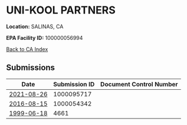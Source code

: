 # UNI-KOOL PARTNERS

**Location:** SALINAS, CA

**EPA Facility ID:** 100000056994

[Back to CA Index](../../index.md)

## Submissions

| Date | Submission ID | Document Control Number |
|------|--------------|-------------------------|
| [2021-08-26](submissions/1000095717.md) | 1000095717 |  |
| [2016-08-15](submissions/1000054342.md) | 1000054342 |  |
| [1999-06-18](submissions/4661.md) | 4661 |  |
